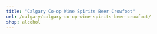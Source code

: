 ```yaml
---
title: "Calgary Co-op Wine Spirits Beer Crowfoot"
url: /calgary/calgary-co-op-wine-spirits-beer-crowfoot/
shop: alcohol
---
```

